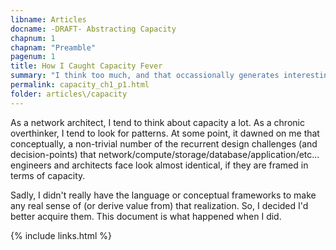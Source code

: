 ```yaml
---
libname: Articles
docname: -DRAFT- Abstracting Capacity
chapnum: 1
chapnam: "Preamble"
pagenum: 1
title: How I Caught Capacity Fever
summary: "I think too much, and that occassionally generates interesting results."
permalink: capacity_ch1_p1.html
folder: articles\/capacity
---
```


As a network architect, I tend to think about capacity a lot. As a chronic overthinker, I tend to look for patterns. At some point, it dawned on me that conceptually, a non-trivial number of the recurrent design challenges (and decision-points) that network/compute/storage/database/application/etc... engineers and architects face look almost identical, if they are framed in terms of capacity.

Sadly, I didn't really have the language or conceptual frameworks to make any real sense of (or derive value from) that realization. So, I decided I'd better acquire them. This document is what happened when I did.

{% include links.html %}